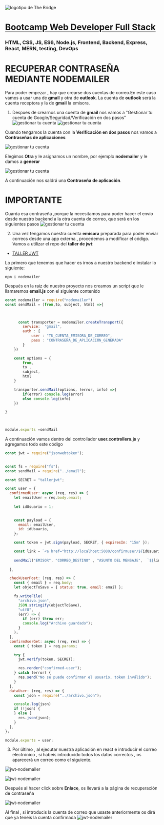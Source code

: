 ![logotipo de The Bridge](https://user-images.githubusercontent.com/27650532/77754601-e8365180-702b-11ea-8bed-5bc14a43f869.png "logotipo de The Bridge")

# [Bootcamp Web Developer Full Stack](https://www.thebridge.tech/bootcamps/bootcamp-fullstack-developer/)

### HTML, CSS, JS, ES6, Node.js, Frontend, Backend, Express, React, MERN, testing, DevOps

# RECUPERAR CONTRASEÑA MEDIANTE NODEMAILER

Para poder empezar , hay que crearse dos cuentas de correo.En este caso vamos a usar una de **gmail** y otra de **outlook**. La cuenta de **outlook** será la cuenta receptora y la de **gmail** la emisora.

1. Despues de crearnos una cuenta de **gmail** nos vamos a "Gestionar tu cuenta de Google/Seguridad/Verificación en dos pasos"
![gestionar tu cuenta](./assets/account.png)
![gestionar tu cuenta](./assets/2pasos.png)

Cuando tengamos la cuenta con la **Verificación en dos pasos** nos vamos a **Contraseñas de aplicaciones**

![gestionar tu cuenta](./assets/capp.png)

Elegimos **Otra** y le asignamos un nombre, por ejemplo **nodemailer** y le damos a **generar**

![gestionar tu cuenta](./assets/capp2.png)

A continuación nos saldrá una **Contraseña de aplicación**. 
# IMPORTANTE
Guarda esa contraseña ,porque la necesitamos para poder hacer el envío desde nuestro backend a la otra cuenta de correo, que será en los siguientes pasos
![gestionar tu cuenta](./assets/capp3.png)


2. Una vez tengamos nuestra cuenta **emisora** preparada para poder enviar correos desde una app externa , procedemos a modificar el código. Vamos a utilizar el repo del **taller de jwt**:

- [TALLER JWT](https://github.com/igonzaleztb/TALLER_JWTJUNIO2022)

 

Lo primero que tenemos que hacer es irnos a nuestro backend e instalar lo siguiente:

```node
npm i nodemailer
```

Después en la raiz de nuestro proyecto nos creamos un script que le llamaremos **email.js** con el siguiente contenido

```js
const nodemailer = require("nodemailer")
const sendMail = (from,to, subject, html) =>{

     

      const transporter = nodemailer.createTransport({
        service:  "gmail",
        auth : {
            user : "TU_CUENTA_EMISORA_DE_CORREO",
            pass : "CONTRASEÑA_DE_APLICACIÓN_GENERADA"
        }
    })

    const options = {
        from, 
        to ,
        subject,    
        html
    }

    transporter.sendMail(options, (error, info) =>{
        if(error) console.log(error)
        else console.log(info)
    })  

}

 

module.exports =sendMail
```

A continuación vamos dentro del controllador **user.controllers.js** y agregamos todo este código

```js
const jwt = require("jsonwebtoken");
 

const fs = require("fs");
const sendMail = require("../email");

const SECRET = "tallerjwt";

const user = {
  confirmedUser: async (req, res) => {
    let emailUser = req.body.email;
 
    let idUsuario = 1;
 

    const payload = {
      email: emailUser,
      id: idUsuario,
    };

    const token = jwt.sign(payload, SECRET, { expiresIn: "15m" });

    const link = `<a href="http://localhost:5000/confirmuser/${idUsuario}/${token}">Enlace</a>`;
    
    sendMail("EMISOR", "CORREO_DESTINO" , "ASUNTO DEL MENSAJE",  `${link}`  )
 
  },

  checkUserPost: (req, res) => {
    const { email } = req.body;
    let objectToSave = { status: true, email: email };

    fs.writeFile(
      "archivo.json",
      JSON.stringify(objectToSave),
      "utf8",
      (err) => {
        if (err) throw err;
        console.log("Archivo guardado");
      }
    );
  },
  confirmUserGet: async (req, res) => {
    const { token } = req.params;

    try {
      jwt.verify(token, SECRET);

      res.render("confirmed-user");
    } catch (error) {
      res.send("No se puede confirmar el usuario, token inválido");
    }
  },
  dataUser: (req, res) => {
    const json = require("../archivo.json");

    console.log(json)
    if (!json) {
    } else {
      res.json(json);
    }
  },
};

module.exports = user;


```


3. Por último , al ejecutar nuestra aplicación en react e introducir el correo electrónico , si habeis introducido todos los datos correctos , os aparecerá un correo como el siguiente.



![jwt-nodemailer](./assets/screen.PNG)


![jwt-nodemailer](./assets/email.PNG)

Después al hacer click sobre **Enlace**, os llevará a la página de recuperación de contraseña

![jwt-nodemailer](./assets/screen2.PNG)

Al final , si introducis la cuenta de correo que usaste anteriormente os dirá que ya teneis la cuenta confirmada
![jwt-nodemailer](./assets/confirmeduser.PNG)

